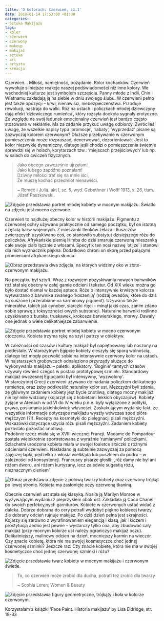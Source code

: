 ```yaml
---
title: 'O kolorach: Czerwień, cz.1'
date: 2018-01-14 17:53:00 +01:00
categories:
- Sztuka Makijażu
tags:
- kolor
- czerwień
- czerwony
- makeup
- makijaż
- sztuka
- art
- artysta
- kreacja
---
```


Czerwień… Miłość, namiętność, pożądanie. Kolor kochanków. Czerwień wywołuje silniejsze reakcje naszej podświadomości niż inne kolory. We wschodniej kulturze jest symbolem szczęścia. Panny młode z Indii, Chin i Wietnamu zakładają ją na siebie w dniu swojego ślubu. W czerwieni pełno jest także opozycji – krwi, nienawiści, niebezpieczeństwa. Przoduje rewolucji, nastraja do walki. Róż na ustach i policzkach młodej dziewczyny dają efekt ‘dziewiczego rumieńca’, który rozsyła dookoła sygnały erotyczne. Ze względu na swój ładunek emocjonalny czerwień jest bardzo często stosowana w reklamie. Ma za zadanie przykuć uwagę odbiorcy. Zwróciłeś uwagę, że wszelkie napisy typu ‘promocje’, ‘rabaty’, ‘wyprzedaż’ pisane są zazwyczaj kolorem czerwonym? Dłuższe przebywanie w czerwonym pomieszczeniu może rozpraszać, denerwować, dezorientować. Jest to kolor niezwykle dynamiczny, dlatego jeśli chodzi o pomieszczenia świetnie sprawdzi się w holach, korytarzach tzw.: ‘miejscach przejściowych’ lub np. w salach do ćwiczeń fizycznych.

> Jako obcego zawcześnie ujrzałam!<br/>
> Jako lubego zapóźno poznałam!<br/>
> Dziwny miłości traf się na mnie iści,<br/>
> Że muszę kochać przedmiot nienawiści.<br/>
> 
> ~ Romeo i Julia. akt I, sc. 5, wyd. Gebethner i Wolff 1913, s. 26, tłum. Józef Paszkowski.

![Zdjęcie przedstawia portret młodej kobiety w mocnym makijażu. Światło na zdjęciu jest mocno czerwone.](https://assets2.ello.co/uploads/asset/attachment/6897099/ello-optimized-2adb5b90.jpg)

Czerwień to najdłużej obecny kolor w historii makijażu. Pigmentu z czerwonej ochry używano praktycznie od samego początku, był on istotną częścią barw wojennych. Z mieszanki tlenków żelaza i tłuszczów zwierzęcych uzyskiwano coś, co stanowiło substytut dzisiejszego różu do policzków. Afrykańskie plemię Himba do dziś smaruje czerwoną mieszanką całe swoje ciało łącznie z włosami. Specyfik ten nosi nazwę ‘otijze’ i stanowi dla nich wyznacznik piękna. Dodatkowo chroni on skórę przed palącymi promieniami afrykańskiego słońca.

![Obraz przedstawia dwa zdjęcia, na których widzimy oko w złoto-czerwonym makijażu.](https://assets0.ello.co/uploads/asset/attachment/6897102/ello-optimized-6cb6b4e4.jpg)

Na początku był sztyft. Wraz z rozwojem pozyskiwania nowych barwników róż stał się obecny w całej gamie odcieni i tekstur. Od XIX wieku można go było dostać niemal w każdej aptece. Róże o intensywnie krwistym kolorze wytwarzano z barwnika zwanego ‘koszenilą’ (rodzaj owadów, które do dziś są suszone i przerabiane na karminowy pigment). Używano także minerałów, takich jak cynober, siarczki rtęci – minął jakiś czas, zanim zdano sobie sprawę z toksyczności owych substancji. Naturalne barwniki roślinne uzyskiwano z buraka, truskawek, krokosza barwierskiego, morwy. Dawały one jednak o wiele delikatniejsze zabarwienie.

![Zdjęcie przedstawia portret młodej kobiety w mocno czerwonym otoczeniu. Kobieta trzyma rękę na szyi i patrzy w obiektyw.](https://assets0.ello.co/uploads/asset/attachment/6897105/ello-optimized-cae716ec.jpg)

W zależności od czasów i kultury makijaż był napiętnowany lub noszony na piedestale. W starożytnym Egipcie kobiety cieszyły się sporą wolnością, dlatego też mogły pozwolić sobie na intensywnie czerwony kolor na ustach. W najstarszych grobowcach odnaleziono przyrządy służące do wykonywania makijażu – paletki, aplikatory. ‘Boginie’ tamtych czasów używały również czegoś w postaci prototypowej szminki. Standardowy makijaż ówczesnej Egipcjanki był intensywny, ‘wyzwolony’.<br/>
W starożytnej Grecji czerwieni używano do nadania policzkom delikatnego rumieńca, oraz żeby podkreślić naturalny kolor ust. Mężczyźni byli zdania, że głównym zadaniem kobiety jest bycie cnotliwą, dlatego mocny makijaż nie był mile widziany (kojarzył się z kobietami lekkich obyczajów). Kobiety żyjące w Atenach w od VI do IV wieku p.n.e. były wyłączone z polityki, prawa, posiadania jakichkolwiek własności. Zaskakującym wyda się fakt, że wszystkie informacje dotyczące makijażu wyszły wówczas spod pióra mężczyzn (?!). Recepty na kosmetyki do pielęgnacji pisali mężczyźni. Wskazówki dotyczące użycia różu pisali mężczyźni. Zadaniem kobiety pozostało pozostać cnotliwą.<br/>
Podobnie rzecz miała się w XVIII wiecznej Francji. Madame de Pompadour została wielokrotnie sportretowana z wyraźnie ‘rumianymi’ policzkami. Szlachetni urodzona kobieta miała w swojej toaletce słoiczki z różnymi odcieniami czerwieni. Nakładano ją subtelnie zazwyczaj za pomocą zajęczej łapki, pędzelka z włosia wielbłąda lub puszkiem do pudru – w zależności od konsystencji. Francuscy pisarze głosili: „róż damy nie był ani różem dworu, ani różem kurtyzany, lecz zaledwie sugestią różu, nieznacznym cieniem”

![Obraz przedstawia zdjęcie z połową twarzy kobiety oraz czerwony trójkąt po lewej stronie. Kobieta ma zasłonięte oczy czerwoną tkaniną.](https://assets1.ello.co/uploads/asset/attachment/6897106/ello-optimized-30534b95.jpg)

Obecnie czerwień ust stała się klasyką. Nosiła ją Marilyn Monroe w wyzywającym wydaniu z pieprzykiem obok ust. Zakładała ją Coco Chanel do swoich perfekcyjnych garniturów. Kobietę w czerwonych ustać widać z daleka. Dobrze dobrana do cery potrafi wydobyć piękno kobiecej twarzy, źle dobrany odcień rujnuje makijaż. Po dziś dzień pełna jest skrajności. Kojarzy się zarówno z wyrafinowaniem elegancją i klasą, jak i kiczem i prostytucją Jedno jest pewne – wystarczy tylko ona, aby zbudować cały makijaż (przy mocnym kolorze ust należy ograniczyć makijaż oczu). Delikatniejszy, malinowy odcień na dzień, mocniejszy karmin na wieczór. Czy znacie kobietę, która nie ma swojej kosmetyczce choć jednej czerwonej szminki? Jeszcze raz: Czy znacie kobietę, która nie ma w swojej kosmetyczce choć jednej czerwonej szminki i różu?

![Zdjęcie przedstawia twarz kobiety w mocnym makijażu i czerwonym świetle.](https://assets1.ello.co/uploads/asset/attachment/6897108/ello-optimized-7420eedb.jpg)

> To, co czerwień może zrobić dla ducha, potrafi też zrobić 
> dla twarzy
> 
> ~ Sophia Loren; Women & Beauty

![Zdjęcie przedstawia figury geometryczne, trójkąty i koła w kolorze czerwonym.](https://assets2.ello.co/uploads/asset/attachment/6897315/ello-optimized-8b327957.jpg)

Korzystałam z książki 'Face Paint. Historia makijażu' by Lisa Eldridge, str. 19-33


